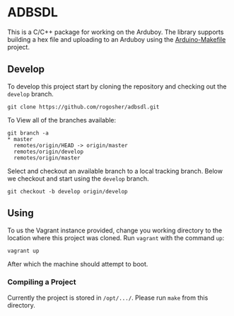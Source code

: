 # ADBSDL

This is a C/C++ package for working on the Arduboy. The library supports
building a hex file and uploading to an Arduboy using the
[Arduino-Makefile](https://github.com/sudar/Arduino-Makefile) project.

## Develop

To develop this project start by cloning the repository and checking out the `develop` branch.

~~~~~~~~~
git clone https://github.com/rogosher/adbsdl.git
~~~~~~~~~

To View all of the branches available:

~~~~~~~~~
git branch -a
* master
  remotes/origin/HEAD -> origin/master
  remotes/origin/develop
  remotes/origin/master
~~~~~~~~~

Select and checkout an available branch to a local tracking branch. Below we checkout and start using the `develop` branch.

~~~~~~~~~
git checkout -b develop origin/develop
~~~~~~~~~

## Using

To us the Vagrant instance provided, change you working directory to the location where this project was cloned. Run `vagrant` with the command `up`:

~~~~~~~~~
vagrant up
~~~~~~~~~

After which the machine should attempt to boot.

### Compiling a Project

Currently the project is stored in `/opt/.../`. Please run `make` from this directory.

